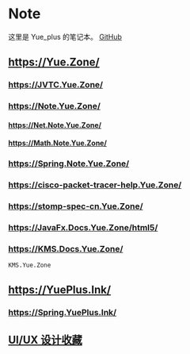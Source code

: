 # Note

这里是 Yue_plus 的笔记本。
[GitHub](https://github.com/Yue-plus/Note)

## <https://Yue.Zone/>

### <https://JVTC.Yue.Zone/>

### <https://Note.Yue.Zone/>

#### <https://Net.Note.Yue.Zone/>

#### <https://Math.Note.Yue.Zone/>

### <https://Spring.Note.Yue.Zone/>

### <https://cisco-packet-tracer-help.Yue.Zone/>

### <https://stomp-spec-cn.Yue.Zone/>

### <https://JavaFx.Docs.Yue.Zone/html5/>

### <https://KMS.Docs.Yue.Zone/>

`KMS.Yue.Zone`

## <https://YuePlus.Ink/>

### <https://Spring.YuePlus.Ink/>

## [UI/UX 设计收藏](https://yue-plus.github.io/UIUXDesignCollection/)
